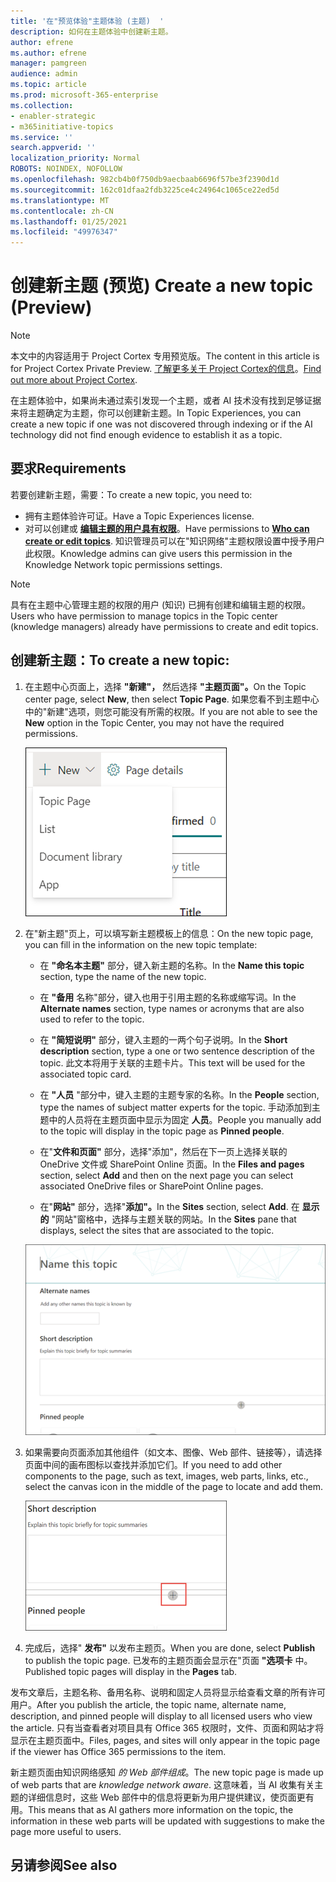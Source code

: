 ```yaml
---
title: '在"预览体验"主题体验 (主题)  '
description: 如何在主题体验中创建新主题。
author: efrene
ms.author: efrene
manager: pamgreen
audience: admin
ms.topic: article
ms.prod: microsoft-365-enterprise
ms.collection:
- enabler-strategic
- m365initiative-topics
ms.service: ''
search.appverid: ''
localization_priority: Normal
ROBOTS: NOINDEX, NOFOLLOW
ms.openlocfilehash: 982cb4b0f750db9aecbaab6696f57be3f2390d1d
ms.sourcegitcommit: 162c01dfaa2fdb3225ce4c24964c1065ce22ed5d
ms.translationtype: MT
ms.contentlocale: zh-CN
ms.lasthandoff: 01/25/2021
ms.locfileid: "49976347"
---
```

# <a name="create-a-new-topic-preview"></a><span data-ttu-id="d4d2d-103">创建新主题 (预览) </span><span class="sxs-lookup"><span data-stu-id="d4d2d-103">Create a new topic (Preview)</span></span>

> [!Note] 
> <span data-ttu-id="d4d2d-104">本文中的内容适用于 Project Cortex 专用预览版。</span><span class="sxs-lookup"><span data-stu-id="d4d2d-104">The content in this article is for Project Cortex Private Preview.</span></span> <span data-ttu-id="d4d2d-105">[了解更多关于 Project Cortex的信息](https://aka.ms/projectcortex)。</span><span class="sxs-lookup"><span data-stu-id="d4d2d-105">[Find out more about Project Cortex](https://aka.ms/projectcortex).</span></span>

<span data-ttu-id="d4d2d-106">在主题体验中，如果尚未通过索引发现一个主题，或者 AI 技术没有找到足够证据来将主题确定为主题，你可以创建新主题。</span><span class="sxs-lookup"><span data-stu-id="d4d2d-106">In Topic Experiences, you can create a new topic if one was not discovered through indexing or if the AI technology did not find enough evidence to establish it as a topic.</span></span>

## <a name="requirements"></a><span data-ttu-id="d4d2d-107">要求</span><span class="sxs-lookup"><span data-stu-id="d4d2d-107">Requirements</span></span>

<span data-ttu-id="d4d2d-108">若要创建新主题，需要：</span><span class="sxs-lookup"><span data-stu-id="d4d2d-108">To create a new topic, you need to:</span></span>
- <span data-ttu-id="d4d2d-109">拥有主题体验许可证。</span><span class="sxs-lookup"><span data-stu-id="d4d2d-109">Have a Topic Experiences license.</span></span>
- <span data-ttu-id="d4d2d-110">对可以创建或 [**编辑主题的用户具有权限**](https://docs.microsoft.com/microsoft-365/knowledge/topic-experiences-user-permissions)。</span><span class="sxs-lookup"><span data-stu-id="d4d2d-110">Have permissions to [**Who can create or edit topics**](https://docs.microsoft.com/microsoft-365/knowledge/topic-experiences-user-permissions).</span></span> <span data-ttu-id="d4d2d-111">知识管理员可以在"知识网络"主题权限设置中授予用户此权限。</span><span class="sxs-lookup"><span data-stu-id="d4d2d-111">Knowledge admins can give users this permission in the Knowledge Network topic permissions settings.</span></span> 

> [!Note] 
> <span data-ttu-id="d4d2d-112">具有在主题中心管理主题的权限的用户 (知识) 已拥有创建和编辑主题的权限。</span><span class="sxs-lookup"><span data-stu-id="d4d2d-112">Users who have permission to manage topics in the Topic center (knowledge managers) already have permissions to create and edit topics.</span></span>

## <a name="to-create-a-new-topic"></a><span data-ttu-id="d4d2d-113">创建新主题：</span><span class="sxs-lookup"><span data-stu-id="d4d2d-113">To create a new topic:</span></span>

1. <span data-ttu-id="d4d2d-114">在主题中心页面上，选择 **"新建"，** 然后选择 **"主题页面"。**</span><span class="sxs-lookup"><span data-stu-id="d4d2d-114">On the Topic center page, select **New**, then select **Topic Page**.</span></span> <span data-ttu-id="d4d2d-115">如果您看不到主题中心中的"新建"选项，则您可能没有所需的权限。</span><span class="sxs-lookup"><span data-stu-id="d4d2d-115">If you are not able to see the **New** option in the Topic Center, you may not have the required permissions.</span></span>

    ![新主题](../media/knowledge-management/k-new-topic.png)

2. <span data-ttu-id="d4d2d-117">在"新主题"页上，可以填写新主题模板上的信息：</span><span class="sxs-lookup"><span data-stu-id="d4d2d-117">On the new topic page, you can fill in the information on the new topic template:</span></span>

    - <span data-ttu-id="d4d2d-118">在 **"命名本主题"** 部分，键入新主题的名称。</span><span class="sxs-lookup"><span data-stu-id="d4d2d-118">In the **Name this topic** section, type the name of the new topic.</span></span>
    
    - <span data-ttu-id="d4d2d-119">在 **"备用** 名称"部分，键入也用于引用主题的名称或缩写词。</span><span class="sxs-lookup"><span data-stu-id="d4d2d-119">In the **Alternate names** section, type names or acronyms that are also used to refer to the topic.</span></span>
    
    - <span data-ttu-id="d4d2d-120">在 **"简短说明"** 部分，键入主题的一两个句子说明。</span><span class="sxs-lookup"><span data-stu-id="d4d2d-120">In the **Short description** section, type a one or two sentence description of the topic.</span></span> <span data-ttu-id="d4d2d-121">此文本将用于关联的主题卡片。</span><span class="sxs-lookup"><span data-stu-id="d4d2d-121">This text will be used for the associated topic card.</span></span>
    
    - <span data-ttu-id="d4d2d-122">在 **"人员** "部分中，键入主题的主题专家的名称。</span><span class="sxs-lookup"><span data-stu-id="d4d2d-122">In the **People** section, type the names of subject matter experts for the topic.</span></span> <span data-ttu-id="d4d2d-123">手动添加到主题中的人员将在主题页面中显示为固定 **人员**。</span><span class="sxs-lookup"><span data-stu-id="d4d2d-123">People you manually add to the topic will display in the topic page as **Pinned people**.</span></span>
    
    - <span data-ttu-id="d4d2d-124">在"**文件和页面"** 部分，选择"添加"，然后在下一页上选择关联的 OneDrive 文件或 SharePoint Online 页面。</span><span class="sxs-lookup"><span data-stu-id="d4d2d-124">In the **Files and pages** section, select **Add** and then on the next page you can select associated OneDrive files or SharePoint Online pages.</span></span>
    
    - <span data-ttu-id="d4d2d-125">在"**网站"** 部分，选择"**添加"。**</span><span class="sxs-lookup"><span data-stu-id="d4d2d-125">In the **Sites** section, select **Add**.</span></span> <span data-ttu-id="d4d2d-126">在  **显示的** "网站"窗格中，选择与主题关联的网站。</span><span class="sxs-lookup"><span data-stu-id="d4d2d-126">In the  **Sites** pane that displays, select the sites that are associated to the topic.</span></span>

    ![新主题页面](../media/knowledge-management/k-new-topic-page.png)
    
3. <span data-ttu-id="d4d2d-128">如果需要向页面添加其他组件（如文本、图像、Web 部件、链接等），请选择页面中间的画布图标以查找并添加它们。</span><span class="sxs-lookup"><span data-stu-id="d4d2d-128">If you need to add other components to the page, such as text, images, web parts, links, etc., select the canvas icon in the middle of the page to locate and add them.</span></span>

    ![向页面添加项目](../media/knowledge-management/static-icon.png)

4. <span data-ttu-id="d4d2d-130">完成后，选择" **发布"** 以发布主题页。</span><span class="sxs-lookup"><span data-stu-id="d4d2d-130">When you are done, select **Publish** to publish the topic page.</span></span> <span data-ttu-id="d4d2d-131">已发布的主题页面会显示在"页面 **"选项卡** 中。</span><span class="sxs-lookup"><span data-stu-id="d4d2d-131">Published topic pages will display in the **Pages** tab.</span></span>

<span data-ttu-id="d4d2d-132">发布文章后，主题名称、备用名称、说明和固定人员将显示给查看文章的所有许可用户。</span><span class="sxs-lookup"><span data-stu-id="d4d2d-132">After you publish the article, the topic name, alternate name, description, and pinned people will display to all licensed users who view the article.</span></span> <span data-ttu-id="d4d2d-133">只有当查看者对项目具有 Office 365 权限时，文件、页面和网站才将显示在主题页面中。</span><span class="sxs-lookup"><span data-stu-id="d4d2d-133">Files, pages, and sites will only appear in the topic page if the viewer has Office 365 permissions to the item.</span></span> 

<span data-ttu-id="d4d2d-134">新主题页面由知识网络感知 *的 Web 部件组成*。</span><span class="sxs-lookup"><span data-stu-id="d4d2d-134">The new topic page is made up of web parts that are *knowledge network aware*.</span></span> <span data-ttu-id="d4d2d-135">这意味着，当 AI 收集有关主题的详细信息时，这些 Web 部件中的信息将更新为用户提供建议，使页面更有用。</span><span class="sxs-lookup"><span data-stu-id="d4d2d-135">This means that as AI gathers more information on the topic, the information in these web parts will be updated with suggestions to make the page more useful to users.</span></span>

## <a name="see-also"></a><span data-ttu-id="d4d2d-136">另请参阅</span><span class="sxs-lookup"><span data-stu-id="d4d2d-136">See also</span></span>



  






